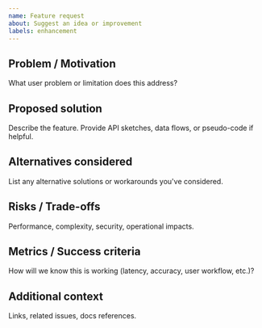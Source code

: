 ```yaml
---
name: Feature request
about: Suggest an idea or improvement
labels: enhancement
---
```


## Problem / Motivation
What user problem or limitation does this address?

## Proposed solution
Describe the feature. Provide API sketches, data flows, or pseudo-code if helpful.

## Alternatives considered
List any alternative solutions or workarounds you've considered.

## Risks / Trade-offs
Performance, complexity, security, operational impacts.

## Metrics / Success criteria
How will we know this is working (latency, accuracy, user workflow, etc.)?

## Additional context
Links, related issues, docs references.
